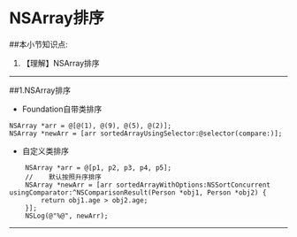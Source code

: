 # NSArray排序
##本小节知识点:
1. 【理解】NSArray排序

---

##1.NSArray排序
- Foundation自带类排序

```objc
NSArray *arr = @[@(1), @(9), @(5), @(2)];
NSArray *newArr = [arr sortedArrayUsingSelector:@selector(compare:)];
```
- 自定义类排序

```objc
    NSArray *arr = @[p1, p2, p3, p4, p5];
    //    默认按照升序排序
    NSArray *newArr = [arr sortedArrayWithOptions:NSSortConcurrent usingComparator:^NSComparisonResult(Person *obj1, Person *obj2) {
        return obj1.age > obj2.age;
    }];
    NSLog(@"%@", newArr);
```
---




